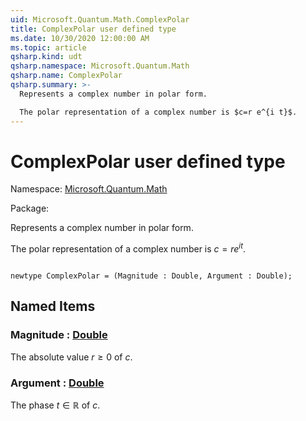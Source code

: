```yaml
---
uid: Microsoft.Quantum.Math.ComplexPolar
title: ComplexPolar user defined type
ms.date: 10/30/2020 12:00:00 AM
ms.topic: article
qsharp.kind: udt
qsharp.namespace: Microsoft.Quantum.Math
qsharp.name: ComplexPolar
qsharp.summary: >-
  Represents a complex number in polar form.

  The polar representation of a complex number is $c=r e^{i t}$.
---
```


# ComplexPolar user defined type

Namespace: [Microsoft.Quantum.Math](xref:Microsoft.Quantum.Math)

Package: [](https://nuget.org/packages/)


Represents a complex number in polar form.The polar representation of a complex number is $c=r e^{i t}$.

```qsharp

newtype ComplexPolar = (Magnitude : Double, Argument : Double);
```



## Named Items

### Magnitude : [Double](xref:microsoft.quantum.lang-ref.double)

The absolute value $r \ge 0$ of $c$.
### Argument : [Double](xref:microsoft.quantum.lang-ref.double)

The phase $t \in \mathbb R$ of $c$.